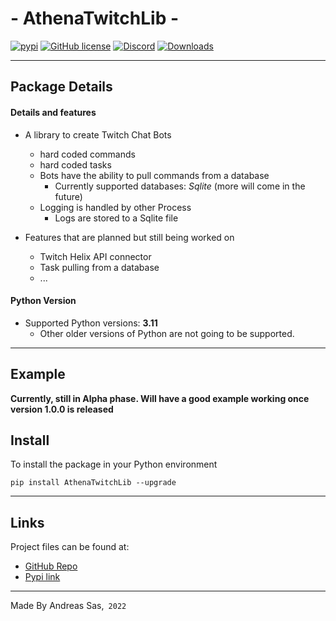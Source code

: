 # - AthenaTwitchLib -
[![pypi](https://img.shields.io/pypi/v/AthenaTwitchLib)](https://pypi.org/project/AthenaTwitchLib/) [![GitHub license](https://img.shields.io/github/license/DirectiveAthena/AthenaTwitchLib)](https://github.com/DirectiveAthena/VerSC-AthenaColor/blob/master/LICENSE) [![Discord](https://img.shields.io/discord/814599159926620160?color=maroon)](https://discord.gg/6JcDbhXkCH) [![Downloads](https://pepy.tech/badge/AthenaTwitchLib)](https://pepy.tech/project/AthenaTwitchLib)

--- 
## Package Details
#### Details and features 
- A library to create Twitch Chat Bots
  - hard coded commands
  - hard coded tasks
  - Bots have the ability to pull commands from a database
    - Currently supported databases: *Sqlite* (more will come in the future)
  - Logging is handled by other Process
    - Logs are stored to a Sqlite file

- Features that are planned but still being worked on
  - Twitch Helix API connector
  - Task pulling from a database
  - ...

#### Python Version
- Supported Python versions: **3.11**
  - Other older versions of Python are not going to be supported.

---

## Example
**Currently, still in Alpha phase. Will have a good example working once version 1.0.0 is released**

## Install
To install the package in your Python environment

```
pip install AthenaTwitchLib --upgrade
```

---

## Links 
Project files can be found at:    
- [GitHub Repo](https://github.com/DirectiveAthena/AthenaTwitchLib)     
- [Pypi link](https://pypi.org/project/AthenaTwitchLib/)    

---
Made By Andreas Sas,` 2022`
